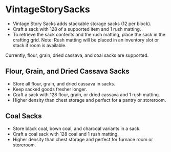 # VintageStorySacks
- Vintage Story Sacks adds stackable storage sacks (12 per block).
- Craft a sack with 128 of a supported item and 1 rush matting.
- To retrieve the sack contents and the rush matting, place the sack in the crafting grid.
Note: Rush matting will be placed in an inventory slot or stack if room is available.

Currently, flour, grain, dried cassava, and coal sacks are supported.

## Flour, Grain, and Dried Cassava Sacks
- Store all flour, grain, and dried cassava in sacks.
- Keep sacked goods fresher longer.
- Craft a sack with 128 flour, grain, or dried cassava and 1 rush matting.
- Higher density than chest storage and perfect for a pantry or storeroom.

## Coal Sacks
- Store black coal, bown coal, and charcoal variants in a sack.
- Craft a coal sack with 128 coal and 1 rush matting.
- Higher density than chest storage and perfect for furnace room or storeroom.
